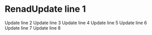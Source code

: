 # RenadUpdate line 1
Update line 2
Update line 3
Update line 4
Update line 5
Update line 6
Update line 7
Update line 8
